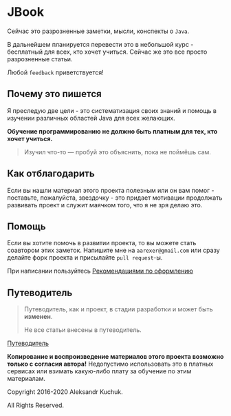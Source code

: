 # JBook

Сейчас это разрозненные заметки, мысли, конспекты о `Java`.

В дальнейшем планируется перевести это в небольшой курс - бесплатный для всех, кто хочет учиться.
Сейчас же это все просто разрозненные статьи.

Любой `feedback` приветствуется!

## Почему это пишется

Я преследую две цели - это систематизация своих знаний и помощь в изучении различных областей Java для всех желающих.

**Обучение программированию не должно быть платным для тех, кто хочет учиться.**

> Изучил что-то — пробуй это объяснить, пока не поймёшь сам.

## Как отблагодарить

Если вы нашли материал этого проекта полезным или он вам помог - поставьте, пожалуйста, звездочку - это придает мотивации продолжать развивать проект и служит маячком того, что я не зря делаю это.

## Помощь

Если вы хотите помочь в развитии проекта, то вы можете стать соавтором этих заметок.
Напишите мне на `aarexer@gmail.com` или сразу делайте форк проекта и присылайте `pull request`-ы.

При написании пользуйтесь [Рекомендациями по оформлению](design_requirements.md)

## Путеводитель

> Путеводитель, как и проект, в стадии разработки и может быть **изменен**.
>
> Не все статьи внесены в путеводитель.


[Путеводитель](roadmap/table_of_contents.md)

**Копирование и воспроизведение материалов этого проекта возможно только с согласия автора!** Недопустимо использовать это в платных сервисах или взимать какую-либо плату за обучение по этим материалам. 

Copyright 2016-2020 Aleksandr Kuchuk.

All Rights Reserved.
